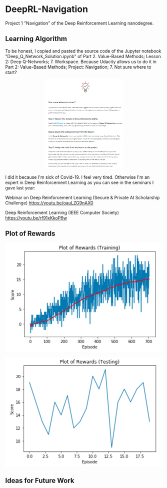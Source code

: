 # DeepRL-Navigation
Project 1 "Navigation" of the Deep Reinforcement Learning nanodegree.

## Learning Algorithm

To be honest, I copied and pasted the source code of the Jupyter notebook "Deep_Q_Network_Solution.ipynb" of Part 2. Value-Based Methods; Lesson 2: Deep Q-Networks; 7. Workspace. Because Udacity allows us to do it in Part 2: Value-Based Methods; Project: Navigation; 7. Not sure where to start?

<p align="center">
 <img src="/images/not-sure-where-to-start.png" width="50%">
</p>

I did it because I'm sick of Covid-19. I feel very tired. Otherwise I'm an expert in Deep Reinforcement Learning as you can see in the seminars I gave last year:

Webinar on Deep Reinforcement Learning (Secure & Private AI Scholarship Challenge)
https://youtu.be/oauLZG9nAX0

Deep Reinforcement Learning (IEEE Computer Society)
https://youtu.be/rf91xKkoP6w

## Plot of Rewards

![Plot of rewards (training)](/images/plot-of-rewards-training.png)

![Plot of rewards (testing)](/images/plot-of-rewards-testing.png)

## Ideas for Future Work
